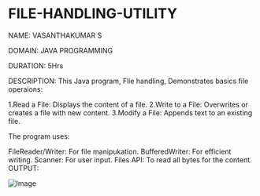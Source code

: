 # FILE-HANDLING-UTILITY


NAME: VASANTHAKUMAR S

DOMAIN: JAVA PROGRAMMING

DURATION: 5Hrs



DESCRIPTION: This Java program, Flie handling, Demonstrates basics file operaions:

1.Read a File: Displays the content of a file.
2.Write to a File: Overwrites or creates a file with new content.
3.Modify a File: Appends text to an existing file.
    
The program uses:

FileReader/Writer: For file manipukation.
BufferedWriter: For efficient writing.
Scanner: For user input.
Files API: To read all bytes for the content.        
OUTPUT:


![Image](https://github.com/user-attachments/assets/17e887b8-2574-4e2c-8ad0-2fcff4bec65a)
    
  
    
    

